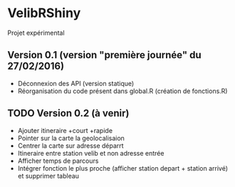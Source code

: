 VelibRShiny
===========

Projet expérimental

## Version 0.1 (version "première journée" du 27/02/2016)
 - Déconnexion des API (version statique)
 - Réorganisation du code présent dans global.R (création de fonctions.R) 
 
## TODO Version 0.2 (à venir)
 - Ajouter itineraire +court +rapide
 - Pointer sur la carte la geolocalisaion
 - Centrer la carte sur adresse déparrt
 - Itineraire entre station velib et non adresse entrée
 - Afficher temps de parcours
 - Intégrer fonction le plus proche (afficher station depart + station arrivé) et supprimer tableau
